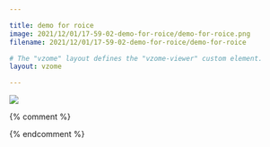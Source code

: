 ```yaml
---

title: demo for roice
image: 2021/12/01/17-59-02-demo-for-roice/demo-for-roice.png
filename: 2021/12/01/17-59-02-demo-for-roice/demo-for-roice

# The "vzome" layout defines the "vzome-viewer" custom element.
layout: vzome

---
```


<vzome-viewer src="{{ site.github.url }}/{{ page.filename }}.vZome" style="width: 100%; height: 65vh;">
  <img src="{{ site.github.url }}/{{ page.filename }}.png"/>
</vzome-viewer>

{% comment %}


{% endcomment %}
